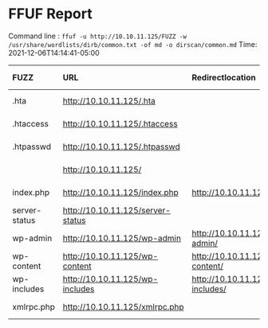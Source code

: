 # FFUF Report

  Command line : `ffuf -u http://10.10.11.125/FUZZ -w /usr/share/wordlists/dirb/common.txt -of md -o dirscan/common.md`
  Time: 2021-12-06T14:14:41-05:00

  | FUZZ | URL | Redirectlocation | Position | Status Code | Content Length | Content Words | Content Lines | Content Type | ResultFile |
  | :- | :-- | :--------------- | :---- | :------- | :---------- | :------------- | :------------ | :--------- | :----------- |
  | .hta | http://10.10.11.125/.hta |  | 11 | 403 | 277 | 20 | 10 | text/html; charset=iso-8859-1 |  |
  | .htaccess | http://10.10.11.125/.htaccess |  | 12 | 403 | 277 | 20 | 10 | text/html; charset=iso-8859-1 |  |
  | .htpasswd | http://10.10.11.125/.htpasswd |  | 13 | 403 | 277 | 20 | 10 | text/html; charset=iso-8859-1 |  |
  |  | http://10.10.11.125/ |  | 1 | 200 | 63830 | 3830 | 330 | text/html; charset=UTF-8 |  |
  | index.php | http://10.10.11.125/index.php | http://10.10.11.125/ | 2021 | 301 | 0 | 1 | 1 | text/html; charset=UTF-8 |  |
  | server-status | http://10.10.11.125/server-status |  | 3588 | 403 | 277 | 20 | 10 | text/html; charset=iso-8859-1 |  |
  | wp-admin | http://10.10.11.125/wp-admin | http://10.10.11.125/wp-admin/ | 4485 | 301 | 315 | 20 | 10 | text/html; charset=iso-8859-1 |  |
  | wp-content | http://10.10.11.125/wp-content | http://10.10.11.125/wp-content/ | 4495 | 301 | 317 | 20 | 10 | text/html; charset=iso-8859-1 |  |
  | wp-includes | http://10.10.11.125/wp-includes | http://10.10.11.125/wp-includes/ | 4501 | 301 | 318 | 20 | 10 | text/html; charset=iso-8859-1 |  |
  | xmlrpc.php | http://10.10.11.125/xmlrpc.php |  | 4568 | 405 | 42 | 6 | 1 | text/plain;charset=UTF-8 |  |
  
